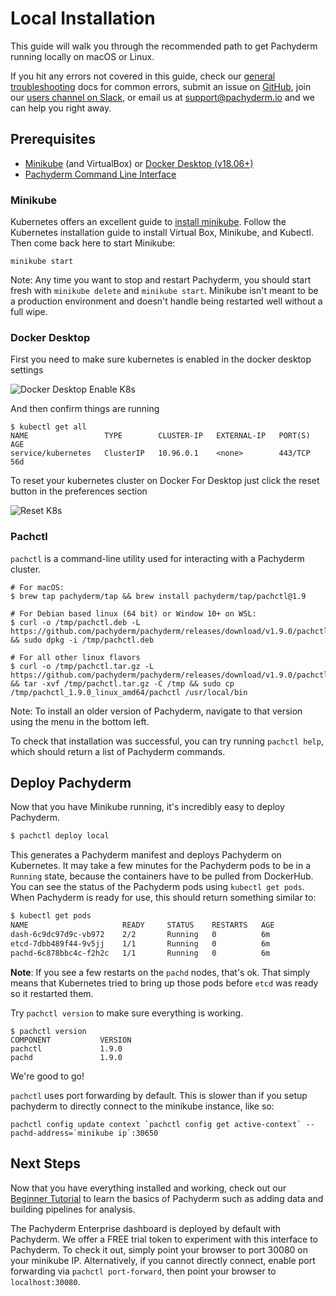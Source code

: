 # Local Installation
This guide will walk you through the recommended path to get Pachyderm running locally on macOS or Linux.

If you hit any errors not covered in this guide, check our [general troubleshooting](../managing_pachyderm/general_troubleshooting.html) docs for common errors, submit an issue on [GitHub](https://github.com/pachyderm/pachyderm), join our [users channel on Slack](http://slack.pachyderm.io/), or email us at [support@pachyderm.io](mailto:support@pachyderm.io) and we can help you right away.

## Prerequisites
- [Minikube](#minikube) (and VirtualBox) or [Docker Desktop (v18.06+)](#docker-desktop)
- [Pachyderm Command Line Interface](#pachctl)

### Minikube

Kubernetes offers an excellent guide to [install minikube](http://kubernetes.io/docs/getting-started-guides/minikube). Follow the Kubernetes installation guide to install Virtual Box, Minikube, and Kubectl. Then come back here to start Minikube:
```shell
minikube start
```

Note: Any time you want to stop and restart Pachyderm, you should start fresh with `minikube delete` and `minikube start`. Minikube isn't meant to be a production environment and doesn't handle being restarted well without a full wipe. 

### Docker Desktop
First you need to make sure kubernetes is enabled in the docker desktop settings 

![Docker Desktop Enable K8s](Docker_Desktop_Enable_k8s.png)

And then confirm things are running

```
$ kubectl get all
NAME                 TYPE        CLUSTER-IP   EXTERNAL-IP   PORT(S)   AGE
service/kubernetes   ClusterIP   10.96.0.1    <none>        443/TCP   56d
```

To reset your kubernetes cluster on Docker For Desktop just click the reset button in the preferences section 

![Reset K8s](DFD_Reset_K8s.png)

### Pachctl

`pachctl` is a command-line utility used for interacting with a Pachyderm cluster.


```shell
# For macOS:
$ brew tap pachyderm/tap && brew install pachyderm/tap/pachctl@1.9

# For Debian based linux (64 bit) or Window 10+ on WSL:
$ curl -o /tmp/pachctl.deb -L https://github.com/pachyderm/pachyderm/releases/download/v1.9.0/pachctl_1.9.0_amd64.deb && sudo dpkg -i /tmp/pachctl.deb

# For all other linux flavors
$ curl -o /tmp/pachctl.tar.gz -L https://github.com/pachyderm/pachyderm/releases/download/v1.9.0/pachctl_1.9.0_linux_amd64.tar.gz && tar -xvf /tmp/pachctl.tar.gz -C /tmp && sudo cp /tmp/pachctl_1.9.0_linux_amd64/pachctl /usr/local/bin
```


Note: To install an older version of Pachyderm, navigate to that version using the menu in the bottom left. 

To check that installation was successful, you can try running `pachctl help`, which should return a list of Pachyderm commands.

## Deploy Pachyderm
Now that you have Minikube running, it's incredibly easy to deploy Pachyderm.

```sh
$ pachctl deploy local
```
This generates a Pachyderm manifest and deploys Pachyderm on Kubernetes. It may take a few minutes for the Pachyderm pods to be in a `Running` state, because the containers have to be pulled from DockerHub. You can see the status of the Pachyderm pods using `kubectl get pods`. When Pachyderm is ready for use, this should return something similar to:

```sh
$ kubectl get pods
NAME                     READY     STATUS    RESTARTS   AGE
dash-6c9dc97d9c-vb972    2/2       Running   0          6m
etcd-7dbb489f44-9v5jj    1/1       Running   0          6m
pachd-6c878bbc4c-f2h2c   1/1       Running   0          6m
```

**Note**: If you see a few restarts on the `pachd` nodes, that's ok. That simply means that Kubernetes tried to bring up those pods before `etcd` was ready so it restarted them.

Try `pachctl version` to make sure everything is working.

```shell
$ pachctl version
COMPONENT           VERSION
pachctl             1.9.0
pachd               1.9.0
```
We're good to go!

`pachctl` uses port forwarding by default. This is slower than if you setup pachyderm to directly connect to the minikube instance, like so:

```
pachctl config update context `pachctl config get active-context` --pachd-address=`minikube ip`:30650
```

## Next Steps

Now that you have everything installed and working, check out our [Beginner Tutorial](./beginner_tutorial.html) to learn the basics of Pachyderm such as adding data and building pipelines for analysis.

The Pachyderm Enterprise dashboard is deployed by default with Pachyderm. We offer a FREE trial token to experiment with this interface to Pachyderm. To check it out, simply point your browser to port 30080 on your minikube IP. Alternatively, if you cannot directly connect, enable port forwarding via `pachctl port-forward`, then point your browser to `localhost:30080`.
